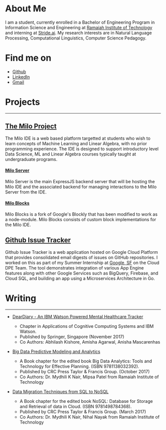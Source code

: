# About Me

I am a student, currently enrolled in a Bachelor of Engineering Program in Information Science and Engineering at [Ramaiah Institute of Technology](http://msrit.edu/) and interning at [Stride.ai](https://stride.ai).
My research interests are in Natural Language Processing, Computational Linguistics, Computer Science Pedagogy. 

# Find me on
* [Github](github.com/arjun-rao)
* [LinkedIn](https://www.linkedin.com/in/arjunra0/)
* [Gmail](mailto:mailarjunrao@gmail.com)

# Projects
---
## [The Milo Project](https://4and4.github.io/)

The Milo IDE is a web based platform targetted at students who wish to learn concepts of Machine Learning and Linear Algebra, with no prior programming experience. The IDE is designed to support introductory level Data Science, ML and Linear Algebra courses typically taught at undergraduate programs.

#### [Milo Server](https://github.com/4and4/MiloServer)

Milo Server is the main ExpressJS backend server that will be hosting the Milo IDE and the associated backend for managing interactions to the Milo Server from the IDE. 

#### [Milo Blocks](https://github.com/4and4/milo-blocks)

Milo Blocks is a fork of Google's Blockly that has been modified to work as a node-module. Milo Blocks consists of custom block implementations for the Milo IDE. 


## [Github Issue Tracker](https://github.com/googlecloudplatform/issuetracker)

Github Issue Tracker is a web application hosted on Google Cloud Platform that provides consolidated email digests of issues on GitHub repositories. I worked on this as part of my Summer Internship at [Google, SF](https://cloud.google.com/) on the Cloud DPE Team. The tool demonstrates integration of various App Engine features along with other Google Services such as BigQuery, Firebase, and Cloud SQL, and building an app using a Microservices Architecture in Go.


# Writing
---

* [DearDiary - An IBM Watson Powered Mental Healthcare Tracker](https://link.springer.com/chapter/10.1007%2F978-981-10-6418-0_8)
	
	* Chapter in Applications of Cognitive Computing Systems and IBM Watson.
	* Published by Springer, Singapore (November 2017)
	* Co Authors: Abhilash Kishore, Amisha Agarwal, Anisha Mascarenhas


* [Big Data Predictive Modeling and Analytics](https://www.crcpress.com/NoSQL-Database-for-Storage-and-Retrieval-of-Data-in-Cloud/Deka/p/book/9781498784368)
	
	* A Book chapter for the edited book Big Data Analytics: Tools and Technology for Effective Planning. (ISBN 9781138032392).
	* Published by CRC Press Taylor & Francis Group. (October 2017)
	* Co Authors: Dr. Mydhili K Nair, Mipsa Patel from Ramaiah Institute of Technology

* [Data Migration Techniques from SQL to NoSQL](https://www.crcpress.com/NoSQL-Database-for-Storage-and-Retrieval-of-Data-in-Cloud/Deka/p/book/9781498784368) 	
	
	* A Book chapter for the edited book NoSQL: Database for Storage and Retrieval of data in Cloud. (ISBN
	9781498784368).
	* Published by CRC Press Taylor & Francis Group.  (March 2017)
	* Co Authors: Dr. Mydhili K Nair, Nihal Nayak from Ramaiah Institute of Technology


